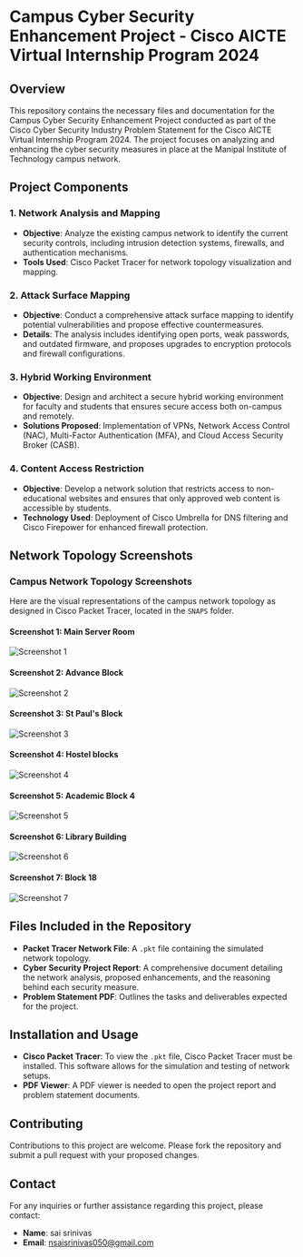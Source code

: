 # Campus Cyber Security Enhancement Project - Cisco AICTE Virtual Internship Program 2024

## Overview

This repository contains the necessary files and documentation for the Campus Cyber Security Enhancement Project conducted as part of the Cisco Cyber Security Industry Problem Statement for the Cisco AICTE Virtual Internship Program 2024. The project focuses on analyzing and enhancing the cyber security measures in place at the Manipal Institute of Technology campus network.

## Project Components

### 1. Network Analysis and Mapping

- **Objective**: Analyze the existing campus network to identify the current security controls, including intrusion detection systems, firewalls, and authentication mechanisms.
- **Tools Used**: Cisco Packet Tracer for network topology visualization and mapping.

### 2. Attack Surface Mapping

- **Objective**: Conduct a comprehensive attack surface mapping to identify potential vulnerabilities and propose effective countermeasures.
- **Details**: The analysis includes identifying open ports, weak passwords, and outdated firmware, and proposes upgrades to encryption protocols and firewall configurations.

### 3. Hybrid Working Environment

- **Objective**: Design and architect a secure hybrid working environment for faculty and students that ensures secure access both on-campus and remotely.
- **Solutions Proposed**: Implementation of VPNs, Network Access Control (NAC), Multi-Factor Authentication (MFA), and Cloud Access Security Broker (CASB).

### 4. Content Access Restriction

- **Objective**: Develop a network solution that restricts access to non-educational websites and ensures that only approved web content is accessible by students.
- **Technology Used**: Deployment of Cisco Umbrella for DNS filtering and Cisco Firepower for enhanced firewall protection.

## Network Topology Screenshots

### Campus Network Topology Screenshots

Here are the visual representations of the campus network topology as designed in Cisco Packet Tracer, located in the `SNAPS` folder.

#### Screenshot 1: Main Server Room

![Screenshot 1](SNAPS/1.png)

#### Screenshot 2: Advance Block

![Screenshot 2](SNAPS/2.png)

#### Screenshot 3: St Paul's Block

![Screenshot 3](SNAPS/3.png)

#### Screenshot 4: Hostel blocks

![Screenshot 4](SNAPS/4.png)

#### Screenshot 5: Academic Block 4

![Screenshot 5](SNAPS/5.png)

#### Screenshot 6: Library Building

![Screenshot 6](SNAPS/6.png)

#### Screenshot 7: Block 18

![Screenshot 7](SNAPS/7.png)

## Files Included in the Repository

- **Packet Tracer Network File**: A `.pkt` file containing the simulated network topology.
- **Cyber Security Project Report**: A comprehensive document detailing the network analysis, proposed enhancements, and the reasoning behind each security measure.
- **Problem Statement PDF**: Outlines the tasks and deliverables expected for the project.

## Installation and Usage

- **Cisco Packet Tracer**: To view the `.pkt` file, Cisco Packet Tracer must be installed. This software allows for the simulation and testing of network setups.
- **PDF Viewer**: A PDF viewer is needed to open the project report and problem statement documents.

## Contributing

Contributions to this project are welcome. Please fork the repository and submit a pull request with your proposed changes.

## Contact

For any inquiries or further assistance regarding this project, please contact:

- **Name**: sai srinivas
- **Email**: [nsaisrinivas050@gmail.com](mailto:nsaisrinivas050@gmail.com)


